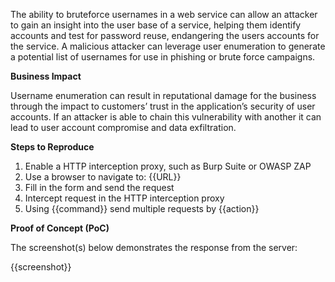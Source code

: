 The ability to bruteforce usernames in a web service can allow an attacker to gain an insight into the user base of a service, helping them identify accounts and test for password reuse, endangering the users accounts for the service. A malicious attacker can leverage user enumeration to generate a potential list of usernames for use in phishing or brute force campaigns.

**Business Impact**

Username enumeration can result in reputational damage for the business through the impact to customers’ trust in the application’s security of user accounts. If an attacker is able to chain this vulnerability with another it can lead to user account compromise and data exfiltration.

**Steps to Reproduce**

1. Enable a HTTP interception proxy, such as Burp Suite or OWASP ZAP
1. Use a browser to navigate to: {{URL}}
1. Fill in the form and send the request
1. Intercept request in the HTTP interception proxy
1. Using {{command}} send multiple requests by {{action}}

**Proof of Concept (PoC)**

The screenshot(s) below demonstrates the response from the server:

{{screenshot}}
